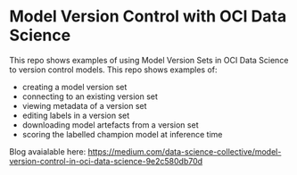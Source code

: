 # Model Version Control with OCI Data Science

This repo shows examples of using Model Version Sets in OCI Data Science to version control models. This repo shows examples of:
- creating a model version set
- connecting to an existing version set
- viewing metadata of a version set
- editing labels in a version set
- downloading model artefacts from a version set
- scoring the labelled champion model at inference time

Blog avaialable here: https://medium.com/data-science-collective/model-version-control-in-oci-data-science-9e2c580db70d
